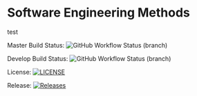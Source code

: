 # Software Engineering Methods
test


 Master Build Status: ![GitHub Workflow Status (branch)](https://img.shields.io/github/workflow/status/paulecraig79/sem/main.yml/master?style=flat-square)

Develop Build Status: ![GitHub Workflow Status (branch)](https://img.shields.io/github/workflow/status/paulecraig79/sem/A%20workflow%20for%20my%20Hello%20World%20App/develop)

License: [![LICENSE](https://img.shields.io/github/license/paulecraig79/sem.svg?style=flat-square)](https://github.com/paulecraig79>/sem/blob/master/LICENSE)

Release: [![Releases](https://img.shields.io/github/release/paulecraig79/sem/all.svg?style=flat-square)](https://github.com/paulecraig79/sem/releases)

